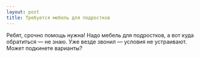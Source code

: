 ```yaml
---
layout: post 
title: Требуется мебель для подростков 
--- 
```

Ребят, срочно помощь нужна! Надо мебель для подростков, а вот куда обратиться — не знаю. Уже везде звонил — условия не устраивают. Может подкинете варианты?